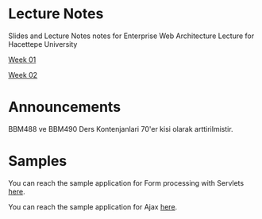 # Lecture Notes

Slides and Lecture Notes notes for Enterprise Web Architecture Lecture for Hacettepe University

[Week 01](https://dl.dropboxusercontent.com/u/133268/BBM490_EnterpriseWebArchitecture_Week01.pdf)

[Week 02](https://dl.dropboxusercontent.com/u/133268/BBM490_EnterpriseWebArchitecture_Week02.pdf)

# Announcements

BBM488 ve BBM490 Ders Kontenjanlari 70'er kisi olarak arttirilmistir.

# Samples 

You can reach the sample application for Form processing with Servlets [here](https://github.com/mulderbaba/EWALectureNotes/blob/master/FormApp.zip).

You can reach the sample application for Ajax [here](https://github.com/mulderbaba/EWALectureNotes/blob/master/AjaxApp.zip).
